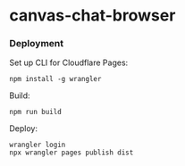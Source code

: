 # canvas-chat-browser

### Deployment

Set up CLI for Cloudflare Pages:

```
npm install -g wrangler
```

Build:

```
npm run build
```

Deploy:

```
wrangler login
npx wrangler pages publish dist
```
